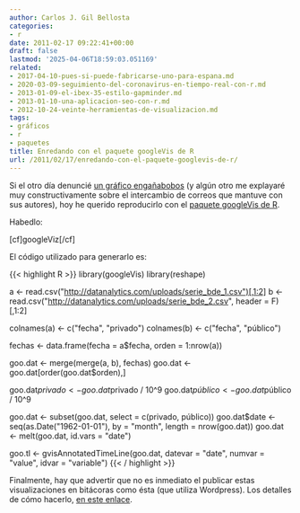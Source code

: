 ```yaml
---
author: Carlos J. Gil Bellosta
categories:
- r
date: 2011-02-17 09:22:41+00:00
draft: false
lastmod: '2025-04-06T18:59:03.051169'
related:
- 2017-04-10-pues-si-puede-fabricarse-uno-para-espana.md
- 2020-03-09-seguimiento-del-coronavirus-en-tiempo-real-con-r.md
- 2013-01-09-el-ibex-35-estilo-gapminder.md
- 2013-01-10-una-aplicacion-seo-con-r.md
- 2012-10-24-veinte-herramientas-de-visualizacion.md
tags:
- gráficos
- r
- paquetes
title: Enredando con el paquete googleVis de R
url: /2011/02/17/enredando-con-el-paquete-googlevis-de-r/
---
```


Si el otro día denuncié [un gráfico engañabobos](http://www.datanalytics.com/2011/01/31/un-grafico-enganabobos/) (y algún otro me explayaré muy constructivamente sobre el intercambio de correos que mantuve con sus autores), hoy he querido reproducirlo con el [paquete googleVis de R](http://cran.r-project.org/web/packages/googleVis/index.html).

Habedlo:

[cf]googleViz[/cf]




El código utilizado para generarlo es:




{{< highlight R >}}
library(googleVis)
library(reshape)

a <- read.csv("http://datanalytics.com/uploads/serie_bde_1.csv")[,1:2]
b <- read.csv("http://datanalytics.com/uploads/serie_bde_2.csv", header = F)[,1:2]

colnames(a) <- c("fecha", "privado")
colnames(b) <- c("fecha", "público")

fechas <- data.frame(fecha = a$fecha, orden = 1:nrow(a))

goo.dat <- merge(merge(a, b), fechas)
goo.dat <- goo.dat[order(goo.dat$orden),]

goo.dat$privado <- goo.dat$privado / 10^9
goo.dat$público <- goo.dat$público / 10^9

goo.dat <- subset(goo.dat, select = c(privado, público))
goo.dat$date <- seq(as.Date("1962-01-01"), by = "month", length = nrow(goo.dat))
goo.dat <- melt(goo.dat, id.vars = "date")


goo.tl <- gvisAnnotatedTimeLine(goo.dat, datevar = "date",
            numvar = "value", idvar = "variable")
{{< / highlight >}}

Finalmente, hay que advertir que no es inmediato el publicar estas visualizaciones en bitácoras como ésta (que utiliza Wordpress). Los detalles de cómo hacerlo, [en este enlace](http://extats.blogspot.com/2011/02/inserting-google-visualizations-in.html).